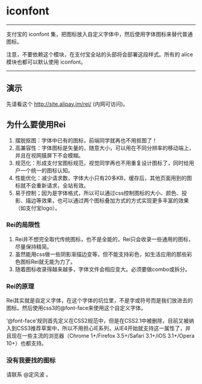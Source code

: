 # iconfont

---

支付宝的 iconfont 集，把图标放入自定义字体中，然后使用字体图标来替代普通图标。

注意，不要依赖这个模块，在支付宝全站的头部将会部署这段样式。所有的 alice 模块也都可以默认使用 iconfont。

---

## 演示

先请看这个 http://site.alipay.im/rei/ (内网可访问)。


## 为什么要使用Rei

1. 摆脱抠图：字体中已有的图标，前端同学就再也不用抠图了！
2. 高兼容性：字体图标是矢量的，随意大小，可以用在不同分辨率的移动端上，并且在视网膜屏下不会模糊。
3. 规范化：形成支付宝图标规范，视觉同学再也不用重复设计图标了，同时给用户一个统一的图标认知。
4. 性能优化：减少请求数，字体大小只有20多KB，缓存后，其他页面用到的图标就不会重新请求，全站有效。
5. 易于控制；因为是字体格式，所以可以通过css控制图标的大小、颜色、投影、描边等效果，也可以通过两个图标叠加方式的方式实现更多丰富的效果（如支付宝logo）。

### Rei的局限性

1. Rei并不想完全取代传统图标，也不是全能的，Rei只会收录一些通用的图标，尽量保持精简。
2. 虽然能用css做一些阴影渐描边变等，但不能支持彩色，如生活应用的那些彩色图标Rei就无能为力了。
3. 随着图标收录得越来越多，字体文件会相应变大。必须要做combo或拆分。

### Rei的原理

Rei其实就是自定义字体，在这个字体的坑位里，不是字或符号而是我们放进去的图标。然后使用css3的@font-face来使用这个自定义字体。

‘@font-face’规则首先定义在CSS2规范中，但是在CSS2.1中被删除，目前又被纳入到CSS3推荐草案中，所以不用担心IE系列，从IE4开始就支持这一属性了，并且现在一些主流的浏览器（Chrome 1+/Firefox 3.5+/Safari 3.1+/iOS 3.1+/Opera 10+）也都支持。

### 没有我要找的图标

请联系 @定风波 。
